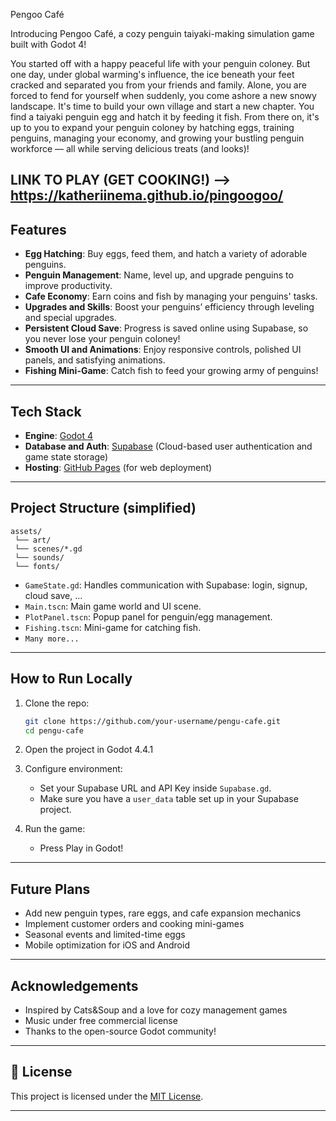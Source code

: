 Pengoo Café

Introducing Pengoo Café, a cozy penguin taiyaki-making simulation game built with Godot 4!

You started off with a happy peaceful life with your penguin coloney. But one day, under global warming's influence, the ice beneath your feet cracked and separated you from your friends and family. Alone, you are forced to fend for yourself when suddenly, you come ashore a new snowy landscape. It's time to build your own village and start a new chapter. You find a taiyaki penguin egg and hatch it by feeding it fish. From there on, it's up to you to expand your penguin coloney by hatching eggs, training penguins, managing your economy, and growing your bustling penguin workforce — all while serving delicious treats (and looks)!

LINK TO PLAY (GET COOKING!) --> https://katheriinema.github.io/pingoogoo/
---

## Features

- **Egg Hatching**: Buy eggs, feed them, and hatch a variety of adorable penguins.
- **Penguin Management**: Name, level up, and upgrade penguins to improve productivity.
- **Cafe Economy**: Earn coins and fish by managing your penguins' tasks.
- **Upgrades and Skills**: Boost your penguins’ efficiency through leveling and special upgrades.
- **Persistent Cloud Save**: Progress is saved online using Supabase, so you never lose your penguin coloney!
- **Smooth UI and Animations**: Enjoy responsive controls, polished UI panels, and satisfying animations.
- **Fishing Mini-Game**: Catch fish to feed your growing army of penguins!

---

## Tech Stack

- **Engine**: [Godot 4](https://godotengine.org/)
- **Database and Auth**: [Supabase](https://supabase.com/) (Cloud-based user authentication and game state storage)
- **Hosting**: [GitHub Pages](https://pages.github.com/) (for web deployment)

---

## Project Structure (simplified)

```plaintext
assets/
 └── art/
 └── scenes/*.gd
 └── sounds/
 └── fonts/
```

- `GameState.gd`: Handles communication with Supabase: login, signup, cloud save, ...
- `Main.tscn`: Main game world and UI scene.
- `PlotPanel.tscn`: Popup panel for penguin/egg management.
- `Fishing.tscn`: Mini-game for catching fish.
- `Many more...`

---

## How to Run Locally

1. Clone the repo:
   ```bash
   git clone https://github.com/your-username/pengu-cafe.git
   cd pengu-cafe
   ```

2. Open the project in Godot 4.4.1

3. Configure environment:
   - Set your Supabase URL and API Key inside `Supabase.gd`.
   - Make sure you have a `user_data` table set up in your Supabase project.

4. Run the game:
   - Press Play in Godot!

---

## Future Plans

- Add new penguin types, rare eggs, and cafe expansion mechanics
- Implement customer orders and cooking mini-games
- Seasonal events and limited-time eggs
- Mobile optimization for iOS and Android

---

## Acknowledgements

- Inspired by Cats&Soup and a love for cozy management games
- Music under free commercial license 
- Thanks to the open-source Godot community!

---

## 📜 License

This project is licensed under the [MIT License](LICENSE).

---
